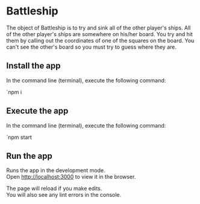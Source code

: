 # Battleship

The object of Battleship is to try and sink all of the other player's ships. All of the other player's ships are somewhere on his/her board.  You try and hit them by calling out the coordinates of one of the squares on the board.  You can't see the other's board so you must try to guess where they are.

## Install the app

In the command line (terminal), execute the following command:

`npm i

## Execute the app

In the command line (terminal), execute the following command:

`npm start

## Run the app

Runs the app in the development mode.\
Open [http://localhost:3000](http://localhost:3000) to view it in the browser.

The page will reload if you make edits.\
You will also see any lint errors in the console.
